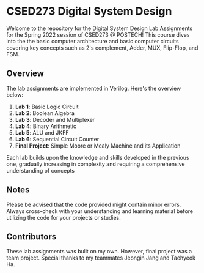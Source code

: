 # CSED273 Digital System Design

Welcome to the repository for the Digital System Design Lab Assignments for the Spring 2022 session of CSED273 @ POSTECH! This course dives into the the basic computer architecture and basic computer circuits covering key concepts such as 2's complement, Adder, MUX, Flip-Flop, and FSM.

## Overview

The lab assignments are implemented in Verilog. Here's the overview below:

1. **Lab 1**: Basic Logic Circuit
2. **Lab 2**: Boolean Algebra
3. **Lab 3**: Decoder and Multiplexer
4. **Lab 4**: Binary Arithmetic
5. **Lab 5**: ALU and JKFF
6. **Lab 6**: Sequential Circuit Counter
7. **Final Project**: Simple Moore or Mealy Machine and its Application

Each lab builds upon the knowledge and skills developed in the previous one, gradually increasing in complexity and requiring a comprehensive understanding of concepts

## Notes

Please be advised that the code provided might contain minor errors. Always cross-check with your understanding and learning material before utilizing the code for your projects or studies.

## Contributors

These lab assignments was bulit on my own. However, final project was a team project. Special thanks to my teammates Jeongin Jang and Taehyeok Ha.
